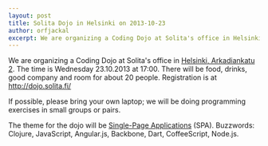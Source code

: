 ```yaml
---
layout: post
title: Solita Dojo in Helsinki on 2013-10-23
author: orfjackal
excerpt: We are organizing a Coding Dojo at Solita's office in Helsinki.
---
```


We are organizing a Coding Dojo at Solita's office in [Helsinki, Arkadiankatu 2](http://www.solita.fi/en/contact_map/). The time is Wednesday 23.10.2013 at 17:00. There will be food, drinks, good company and room for about 20 people. Registration is at <http://dojo.solita.fi/>

If possible, please bring your own laptop; we will be doing programming exercises in small groups or pairs.

The theme for the dojo will be [Single-Page Applications](http://en.wikipedia.org/wiki/Single-page_application) (SPA). Buzzwords: Clojure, JavaScript, Angular.js, Backbone, Dart, CoffeeScript, Node.js.
